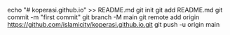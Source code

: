 echo "# koperasi.github.io" >> README.md
git init
git add README.md
git commit -m "first commit"
git branch -M main
git remote add origin https://github.com/islamicity/koperasi.github.io.git
git push -u origin main
